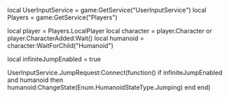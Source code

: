 local UserInputService = game:GetService("UserInputService")
local Players = game:GetService("Players")

local player = Players.LocalPlayer
local character = player.Character or player.CharacterAdded:Wait()
local humanoid = character:WaitForChild("Humanoid")

local infiniteJumpEnabled = true


UserInputService.JumpRequest:Connect(function()
    if infiniteJumpEnabled and humanoid then
        humanoid:ChangeState(Enum.HumanoidStateType.Jumping)
    end
end) 
